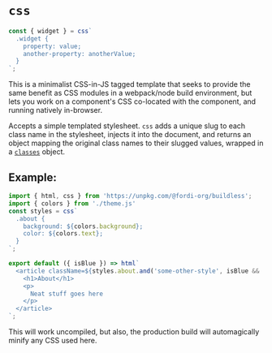 # `css`

```javascript
const { widget } = css`
  .widget {
    property: value;
    another-property: anotherValue;
  }
`;
```

This is a minimalist CSS-in-JS tagged template that seeks to provide the same
benefit as CSS modules in a webpack/node build environment, but lets you work
on a component's CSS co-located with the component, and running natively
in-browser.

Accepts a simple templated stylesheet.  `css` adds a unique slug to each class
name in the stylesheet, injects it into the document, and returns an object
mapping the original class names to their slugged values, wrapped in a
[`classes`](./classes.md) object.

## Example:

```javascript
import { html, css } from 'https://unpkg.com/@fordi-org/buildless';
import { colors } from './theme.js'
const styles = css`
  .about {
    background: ${colors.background};
    color: ${colors.text};
  }
`;

export default ({ isBlue }) => html`
  <article className=${styles.about.and('some-other-style', isBlue && 'about--blue')}>
    <h1>About</h1>
    <p>
      Neat stuff goes here
    </p>
  </article>
`;
```

This will work uncompiled, but also, the production build will automagically
minify any CSS used here.